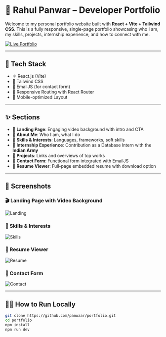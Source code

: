 # 💼 Rahul Panwar – Developer Portfolio

Welcome to my personal portfolio website built with **React + Vite + Tailwind CSS**. This is a fully responsive, single-page portfolio showcasing who I am, my skills, projects, internship experience, and how to connect with me.

[![Live Portfolio](https://img.shields.io/badge/Live-Portfolio-blue?style=for-the-badge&logo=vercel)]((https://rahulpanwar.netlify.app/))

---

## 🚀 Tech Stack

- ⚛️ React.js (Vite)
- 🎨 Tailwind CSS
- 📧 EmailJS (for contact form)
- 🔐 Responsive Routing with React Router
- 📱 Mobile-optimized Layout

---

## ✨ Sections

- 🔹 **Landing Page**: Engaging video background with intro and CTA  
- 🔹 **About Me**: Who I am, what I do  
- 🔹 **Skills & Interests**: Languages, frameworks, soft skills  
- 🔹 **Internship Experience**: Contribution as a Database Intern with the **Indian Army**  
- 🔹 **Projects**: Links and overviews of top works  
- 🔹 **Contact Form**: Functional form integrated with EmailJS  
- 🔹 **Resume Viewer**: Full-page embedded resume with download option  

---

## 📸 Screenshots

### 🎬 Landing Page with Video Background  
![Landing](https://github.com/user-attachments/assets/c8536f0e-003e-4ad3-b92d-f55b17deb8a4)

### 🧠 Skills & Interests  
![Skills](https://github.com/user-attachments/assets/93950a55-fb9d-4a01-bc4d-acf1c6090f15)

### 📄 Resume Viewer  
![Resume](https://github.com/user-attachments/assets/3a57dbce-7611-403d-a6b5-0ad983c05fc9)

### 💬 Contact Form  
![Contact](https://github.com/user-attachments/assets/d7025a3d-024c-4341-b7e5-700b068f9031)

---

## 🧑‍💻 How to Run Locally

```bash
git clone https://github.com/panwaar/portfolio.git
cd portfolio
npm install
npm run dev
